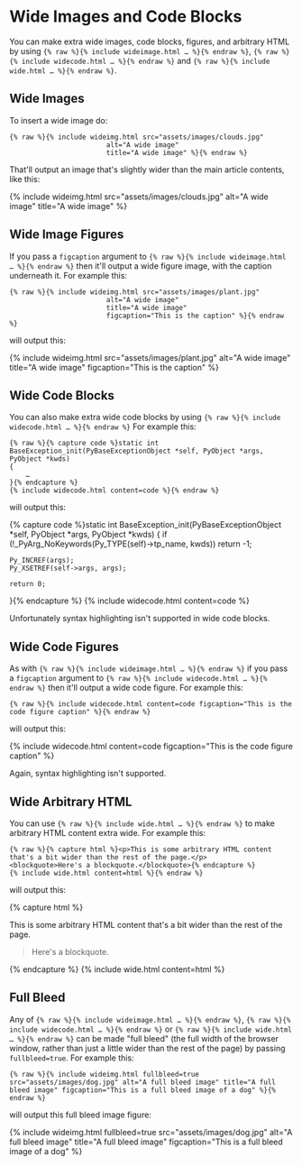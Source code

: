 Wide Images and Code Blocks
===========================

You can make extra wide images, code blocks, figures, and arbitrary HTML by
using
`{% raw %}{% include wideimage.html … %}{% endraw %}`,
`{% raw %}{% include widecode.html … %}{% endraw %}` and
`{% raw %}{% include wide.html … %}{% endraw %}`.

Wide Images
-----------

To insert a wide image do:

```liquid
{% raw %}{% include wideimg.html src="assets/images/clouds.jpg"
                        alt="A wide image"
                        title="A wide image" %}{% endraw %}
```

That'll output an image that's slightly wider than the main article contents,
like this:

{% include wideimg.html src="assets/images/clouds.jpg" alt="A wide image" title="A wide image" %}

Wide Image Figures
------------------

If you pass a `figcaption` argument to `{% raw %}{% include wideimage.html … %}{% endraw %}`
then it'll output a wide figure image, with the caption underneath it. For
example this:

```liquid
{% raw %}{% include wideimg.html src="assets/images/plant.jpg"
                        alt="A wide image"
                        title="A wide image"
                        figcaption="This is the caption" %}{% endraw %}
```

will output this:

{% include wideimg.html src="assets/images/plant.jpg" alt="A wide image" title="A wide image" figcaption="This is the caption" %}

Wide Code Blocks
----------------

You can also make extra wide code blocks by using `{% raw %}{% include widecode.html … %}{% endraw %}`
For example this:

```liquid
{% raw %}{% capture code %}static int
BaseException_init(PyBaseExceptionObject *self, PyObject *args, PyObject *kwds)
{
    …
}{% endcapture %}
{% include widecode.html content=code %}{% endraw %}
```

will output this:

{% capture code %}static int
BaseException_init(PyBaseExceptionObject *self, PyObject *args, PyObject *kwds)
{
    if (!_PyArg_NoKeywords(Py_TYPE(self)->tp_name, kwds))
        return -1;

    Py_INCREF(args);
    Py_XSETREF(self->args, args);

    return 0;
}{% endcapture %}
{% include widecode.html content=code %}

Unfortunately syntax highlighting isn't supported in wide code blocks.

Wide Code Figures
-----------------

As with `{% raw %}{% include wideimage.html … %}{% endraw %}` if you pass a
`figcaption` argument to `{% raw %}{% include widecode.html … %}{% endraw %}`
then it'll output a wide code figure. For example this:

```liquid
{% raw %}{% include widecode.html content=code figcaption="This is the code figure caption" %}{% endraw %}
```

will output this:

{% include widecode.html content=code figcaption="This is the code figure caption" %}

Again, syntax highlighting isn't supported.

Wide Arbitrary HTML
-------------------

You can use `{% raw %}{% include wide.html … %}{% endraw %}` to make arbitrary
HTML content extra wide. For example this:

```liquid
{% raw %}{% capture html %}<p>This is some arbitrary HTML content that's a bit wider than the rest of the page.</p>
<blockquote>Here's a blockquote.</blockquote>{% endcapture %}
{% include wide.html content=html %}{% endraw %}
```

will output this:

{% capture html %}<p>This is some arbitrary HTML content that's a bit wider than the rest of the page.</p>
<blockquote>Here's a blockquote.</blockquote>{% endcapture %}
{% include wide.html content=html %}

Full Bleed
----------

Any of 
`{% raw %}{% include wideimage.html … %}{% endraw %}`,
`{% raw %}{% include widecode.html … %}{% endraw %}` or
`{% raw %}{% include wide.html … %}{% endraw %}`
can be made "full bleed" (the full width of the browser window, rather than
just a little wider than the rest of the page) by passing `fullbleed=true`.
For example this:

```liquid
{% raw %}{% include wideimg.html fullbleed=true src="assets/images/dog.jpg" alt="A full bleed image" title="A full bleed image" figcaption="This is a full bleed image of a dog" %}{% endraw %}
```

will output this full bleed image figure:

{% include wideimg.html fullbleed=true src="assets/images/dog.jpg" alt="A full bleed image" title="A full bleed image" figcaption="This is a full bleed image of a dog" %}
